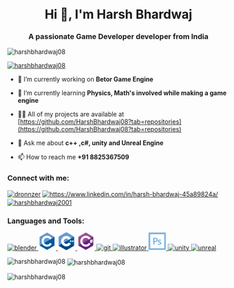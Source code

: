 <h1 align="center">Hi 👋, I'm Harsh Bhardwaj</h1>
<h3 align="center">A passionate Game Developer developer from India</h3>

<p align="left"> <img src="https://komarev.com/ghpvc/?username=harshbhardwaj08&label=Profile%20views&color=0e75b6&style=flat" alt="harshbhardwaj08" /> </p>

<p align="left"> <a href="https://github.com/ryo-ma/github-profile-trophy"><img src="https://github-profile-trophy.vercel.app/?username=harshbhardwaj08" alt="harshbhardwaj08" /></a> </p>

- 🔭 I’m currently working on **Betor Game Engine**

- 🌱 I’m currently learning **Physics, Math's involved while making a game engine**

- 👨‍💻 All of my projects are available at [https://github.com/HarshBhardwaj08?tab=repositories](https://github.com/HarshBhardwaj08?tab=repositories)

- 💬 Ask me about **c++ ,c#, unity and Unreal Engine**

- 📫 How to reach me **+91 8825367509**

<h3 align="left">Connect with me:</h3>
<p align="left">
<a href="https://dev.to/dronnzer" target="blank"><img align="center" src="https://raw.githubusercontent.com/rahuldkjain/github-profile-readme-generator/master/src/images/icons/Social/devto.svg" alt="dronnzer" height="30" width="40" /></a>
<a href="https://linkedin.com/in/https://www.linkedin.com/in/harsh-bhardwaj-45a89824a/" target="blank"><img align="center" src="https://raw.githubusercontent.com/rahuldkjain/github-profile-readme-generator/master/src/images/icons/Social/linked-in-alt.svg" alt="https://www.linkedin.com/in/harsh-bhardwaj-45a89824a/" height="30" width="40" /></a>
<a href="https://instagram.com/harshbhardwaj2001" target="blank"><img align="center" src="https://raw.githubusercontent.com/rahuldkjain/github-profile-readme-generator/master/src/images/icons/Social/instagram.svg" alt="harshbhardwaj2001" height="30" width="40" /></a>
</p>

<h3 align="left">Languages and Tools:</h3>
<p align="left"> <a href="https://www.blender.org/" target="_blank" rel="noreferrer"> <img src="https://download.blender.org/branding/community/blender_community_badge_white.svg" alt="blender" width="40" height="40"/> </a> <a href="https://www.cprogramming.com/" target="_blank" rel="noreferrer"> <img src="https://raw.githubusercontent.com/devicons/devicon/master/icons/c/c-original.svg" alt="c" width="40" height="40"/> </a> <a href="https://www.w3schools.com/cpp/" target="_blank" rel="noreferrer"> <img src="https://raw.githubusercontent.com/devicons/devicon/master/icons/cplusplus/cplusplus-original.svg" alt="cplusplus" width="40" height="40"/> </a> <a href="https://www.w3schools.com/cs/" target="_blank" rel="noreferrer"> <img src="https://raw.githubusercontent.com/devicons/devicon/master/icons/csharp/csharp-original.svg" alt="csharp" width="40" height="40"/> </a> <a href="https://git-scm.com/" target="_blank" rel="noreferrer"> <img src="https://www.vectorlogo.zone/logos/git-scm/git-scm-icon.svg" alt="git" width="40" height="40"/> </a> <a href="https://www.adobe.com/in/products/illustrator.html" target="_blank" rel="noreferrer"> <img src="https://www.vectorlogo.zone/logos/adobe_illustrator/adobe_illustrator-icon.svg" alt="illustrator" width="40" height="40"/> </a> <a href="https://www.photoshop.com/en" target="_blank" rel="noreferrer"> <img src="https://raw.githubusercontent.com/devicons/devicon/master/icons/photoshop/photoshop-line.svg" alt="photoshop" width="40" height="40"/> </a> <a href="https://unity.com/" target="_blank" rel="noreferrer"> <img src="https://www.vectorlogo.zone/logos/unity3d/unity3d-icon.svg" alt="unity" width="40" height="40"/> </a> <a href="https://unrealengine.com/" target="_blank" rel="noreferrer"> <img src="https://raw.githubusercontent.com/kenangundogan/fontisto/036b7eca71aab1bef8e6a0518f7329f13ed62f6b/icons/svg/brand/unreal-engine.svg" alt="unreal" width="40" height="40"/> </a> </p>

<p><img align="left" src="https://github-readme-stats.vercel.app/api/top-langs?username=harshbhardwaj08&show_icons=true&locale=en&layout=compact" alt="harshbhardwaj08" /></p>

<p>&nbsp;<img align="center" src="https://github-readme-stats.vercel.app/api?username=harshbhardwaj08&show_icons=true&locale=en" alt="harshbhardwaj08" /></p>

<p><img align="center" src="https://github-readme-streak-stats.herokuapp.com/?user=harshbhardwaj08&" alt="harshbhardwaj08" /></p>
